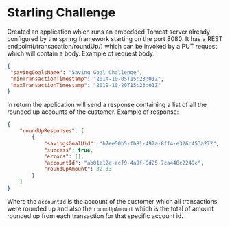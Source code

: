 # Starling Challenge

Created an application which runs an embedded Tomcat server already configured by the spring framework starting on the port 8080.
It has a REST endpoint(/transacation/roundUp/) which can be invoked by a PUT request which will contain a body. Example of request body: 
``` json
{
 "savingGoalsName": "Saving Goal Challenge",	
 "minTransactionTimestamp": "2014-10-05T15:23:01Z",
 "maxTransactionTimestamp": "2019-10-20T15:23:01Z"
}
```
In return the application will send a response containing a list of all the rounded up accounts of the customer. Example of response:
``` json
{
    "roundUpResponses": [
        {
            "savingsGoalUid": "b7ee50b5-fb81-497a-8ff4-e326c453a272",
            "success": true,
            "errors": [],
            "accountId": "ab01e12e-acf9-4a9f-9d25-7ca448c2249c",
            "roundUpAmount": 32.33
        }
    ]
}
```
Where the ```accountId``` is the account of the customer which all transactions were rounded up and also the ```roundUpAmount``` which is the total of amount rounded up from each transaction for that specific account id.
